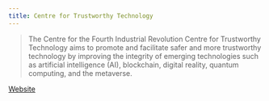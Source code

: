 ```yaml
---
title: Centre for Trustworthy Technology
---
```

>The Centre for the Fourth Industrial Revolution Centre for Trustworthy Technology aims to promote and facilitate safer and more trustworthy technology by improving the integrity of emerging technologies such as artificial intelligence (AI), blockchain, digital reality, quantum computing, and the metaverse.


[Website](https://www.weforum.org/organizations/center-for-technology-integrity)


